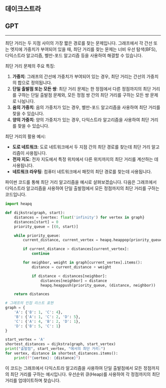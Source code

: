 ## 데이크스트라




## GPT

---
최단 거리는 두 지점 사이의 가장 짧은 경로를 찾는 문제입니다. 그래프에서 각 간선 또는 엣지에 가중치가 부여되어 있을 때, 최단 거리를 찾는 문제는 너비 우선 탐색(BFS), 다익스트라 알고리즘, 벨만-포드 알고리즘 등을 사용하여 해결할 수 있습니다.

최단 거리 문제의 주요 특징:

1. **가중치**: 그래프의 간선에 가중치가 부여되어 있는 경우, 최단 거리는 간선의 가중치의 합으로 정의됩니다.
2. **단일 출발점 또는 모든 쌍**: 최단 거리 문제는 한 정점에서 다른 정점까지의 최단 거리를 구하는 단일 출발점 문제와, 모든 정점 쌍 간의 최단 거리를 구하는 모든 쌍 문제로 나뉩니다.
3. **음의 가중치**: 음의 가중치가 있는 경우, 벨만-포드 알고리즘을 사용하여 최단 거리를 찾을 수 있습니다.
4. **양의 가중치**: 양의 가중치가 있는 경우, 다익스트라 알고리즘을 사용하여 최단 거리를 찾을 수 있습니다.

최단 거리의 활용 예시:

- **도로 네트워크**: 도로 네트워크에서 두 지점 간의 최단 경로를 찾는데 최단 거리 알고리즘이 사용됩니다.
- **전자 지도**: 전자 지도에서 특정 위치에서 다른 위치까지의 최단 거리를 계산하는 데 사용됩니다.
- **네트워크 라우팅**: 컴퓨터 네트워크에서 패킷의 최단 경로를 찾는데 사용됩니다.

파이썬 코드를 통해 최단 거리 알고리즘을 예시로 살펴보겠습니다. 다음은 그래프에서 다익스트라 알고리즘을 사용하여 단일 출발점에서 모든 정점까지의 최단 거리를 구하는 코드입니다.

```python
import heapq

def dijkstra(graph, start):
    distances = {vertex: float('infinity') for vertex in graph}
    distances[start] = 0
    priority_queue = [(0, start)]

    while priority_queue:
        current_distance, current_vertex = heapq.heappop(priority_queue)

        if current_distance > distances[current_vertex]:
            continue

        for neighbor, weight in graph[current_vertex].items():
            distance = current_distance + weight

            if distance < distances[neighbor]:
                distances[neighbor] = distance
                heapq.heappush(priority_queue, (distance, neighbor))

    return distances

# 그래프의 인접 리스트 표현
graph = {
    'A': {'B': 1, 'C': 4},
    'B': {'A': 1, 'C': 2, 'D': 5},
    'C': {'A': 4, 'B': 2, 'D': 1},
    'D': {'B': 5, 'C': 1}
}

start_vertex = 'A'
shortest_distances = dijkstra(graph, start_vertex)
print("출발점", start_vertex, "에서의 최단 거리:")
for vertex, distance in shortest_distances.items():
    print(f"{vertex}: {distance}")

```

이 코드는 그래프에서 다익스트라 알고리즘을 사용하여 단일 출발점에서 모든 정점까지의 최단 거리를 구하는 예시입니다. 우선순위 큐(Heap)를 사용하여 각 정점까지의 최단 거리를 업데이트하며 찾습니다.